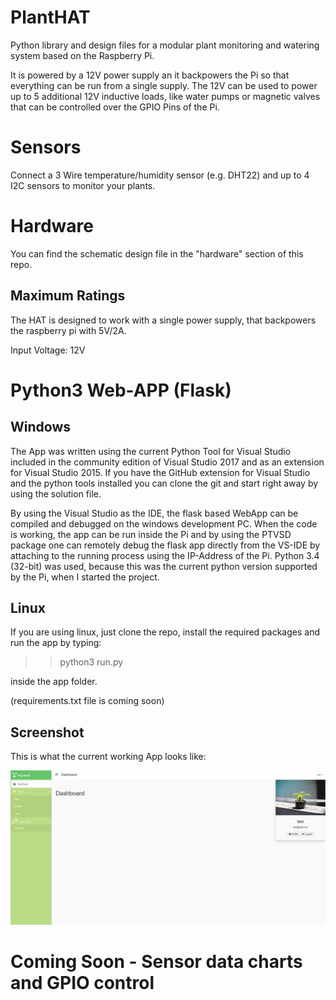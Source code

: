 <meta name='keywords' content='plantHAT, HAT, raspberry pi HAT, pi, IoT, app, python, raspberry pi, plant, plants, watering, automated greenhouse, pi watering plants'>

# PlantHAT

Python library and design files for a modular plant monitoring and watering system based on the Raspberry Pi.

It is powered by a 12V power supply an it backpowers the Pi so that everything can be run from a single supply.
The 12V can be used to power up to 5 additional 12V inductive loads, like water pumps or magnetic valves that can be controlled over 
the GPIO Pins of the Pi.

# Sensors

Connect a 3 Wire temperature/humidity sensor (e.g. DHT22) and up to 4 I2C sensors to monitor your plants.

# Hardware

You can find the schematic design file in the "hardware" section of this repo.

## Maximum Ratings
The HAT is designed to work with a single power supply, that backpowers the raspberry pi with 5V/2A.

Input Voltage: 12V 

# Python3 Web-APP (Flask)

## Windows
The App was written using the current Python Tool for Visual Studio included in the community edition of Visual Studio 2017 and as an extension for Visual Studio 2015.
If you have the GitHub extension for Visual Studio and the python tools installed you can clone the git and start right away by using the solution file.

By using the Visual Studio as the IDE, the flask based WebApp can be compiled and debugged on the windows development PC.
When the code is working, the app can be run inside the Pi and by using the PTVSD package one can remotely debug the flask app directly from the VS-IDE by attaching to the running process using the IP-Address of the Pi.
Python 3.4 (32-bit) was used, because this was the current python version supported by the Pi, when I started the project.

## Linux

If you are using linux, just clone the repo, install the required packages and run the app by typing:
>> python3 run.py

inside the app folder.

(requirements.txt file is coming soon)

## Screenshot

This is what the current working App looks like:

![Dashboard](https://raw.githubusercontent.com/mrgnomes/readme_images/master/plantHAT_dashboard.png)

# Coming Soon - Sensor data charts and GPIO control




 
